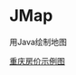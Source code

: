 # JMap
用Java绘制地图



[重庆房价示例图][1]

  [1]: https://blog.csdn.net/corleone_4ever/article/details/124807866
  
  
  